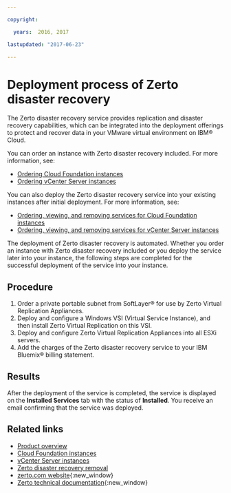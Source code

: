```yaml
---

copyright:

  years:  2016, 2017

lastupdated: "2017-06-23"

---
```


# Deployment process of Zerto disaster recovery

The Zerto disaster recovery service provides replication and disaster recovery capabilities, which can be integrated into the deployment offerings to protect and recover data in your VMware virtual environment on IBM® Cloud.

You can order an instance with Zerto disaster recovery included. For more information, see:

* [Ordering Cloud Foundation instances](../sddc/sd_orderinginstance.html)
* [Ordering vCenter Server instances](../vcenter/vc_orderinginstance.html)

You can also deploy the Zerto disaster recovery service into your existing instances after initial deployment. For more information, see:

* [Ordering, viewing, and removing services for Cloud Foundation instances](../sddc/sd_addingremovingservices.html)
* [Ordering, viewing, and removing services for vCenter Server instances](../vcenter/vc_addingremovingservices.html)

The deployment of Zerto disaster recovery is automated. Whether you order an instance with Zerto disaster recovery included or you deploy the service later into your instance, the following steps are completed for the successful deployment of the service into your instance.

## Procedure

1. Order a private portable subnet from SoftLayer® for use by Zerto Virtual Replication Appliances.
2. Deploy and configure a Windows VSI (Virtual Service Instance), and then install Zerto Virtual Replication on this VSI.
3. Deploy and configure Zerto Virtual Replication Appliances into all ESXi servers.
4. Add the charges of the Zerto disaster recovery service to your IBM Bluemix® billing statement.

## Results

After the deployment of the service is completed, the service is displayed on the **Installed Services** tab with the status of **Installed**. You receive an email confirming that the service was deployed.

## Related links

* [Product overview](prod_overview.html)
* [Cloud Foundation instances](../sddc/sd_cloudfoundationoverview.html)
* [vCenter Server instances](../vcenter/vc_vcenterserveroverview.html)
* [Zerto disaster recovery removal](removingzertodr.html)
* [zerto.com website](https://www.zerto.com){:new_window}
* [Zerto technical documentation](https://www.zerto.com/myzerto/technical-documentation/){:new_window}
